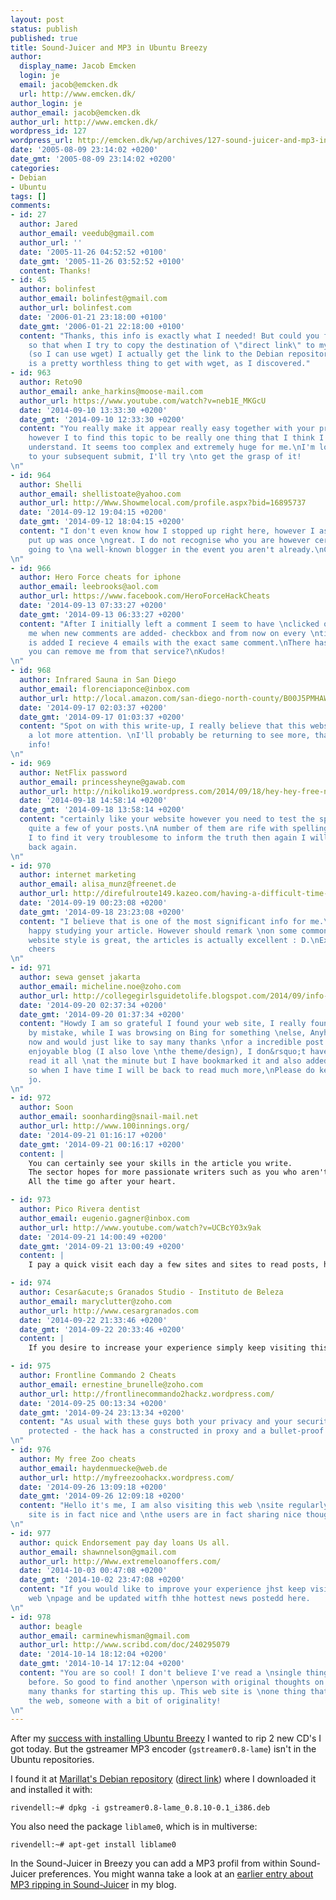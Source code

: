 ```yaml
---
layout: post
status: publish
published: true
title: Sound-Juicer and MP3 in Ubuntu Breezy
author:
  display_name: Jacob Emcken
  login: je
  email: jacob@emcken.dk
  url: http://www.emcken.dk/
author_login: je
author_email: jacob@emcken.dk
author_url: http://www.emcken.dk/
wordpress_id: 127
wordpress_url: http://emcken.dk/wp/archives/127-sound-juicer-and-mp3-in-ubuntu-breezy.html
date: '2005-08-09 23:14:02 +0200'
date_gmt: '2005-08-09 23:14:02 +0200'
categories:
- Debian
- Ubuntu
tags: []
comments:
- id: 27
  author: Jared
  author_email: veedub@gmail.com
  author_url: ''
  date: '2005-11-26 04:52:52 +0100'
  date_gmt: '2005-11-26 03:52:52 +0100'
  content: Thanks!
- id: 45
  author: bolinfest
  author_email: bolinfest@gmail.com
  author_url: bolinfest.com
  date: '2006-01-21 23:18:00 +0100'
  date_gmt: '2006-01-21 22:18:00 +0100'
  content: "Thanks, this info is exactly what I needed! But could you fix your links
    so that when I try to copy the destination of \"direct link\" to my clipboard
    (so I can use wget) I actually get the link to the Debian repository instead of:\r\n\r\nhttp://www.emcken.dk/weblog/exit.php?url_id=597&entry_id=127\r\n\r\nWhich
    is a pretty worthless thing to get with wget, as I discovered."
- id: 963
  author: Reto90
  author_email: anke_harkins@moose-mail.com
  author_url: https://www.youtube.com/watch?v=neb1E_MKGcU
  date: '2014-09-10 13:33:30 +0200'
  date_gmt: '2014-09-10 12:33:30 +0200'
  content: "You really make it appear really easy together with your presentation
    however I to find this topic to be really one thing that I think I \nwould never
    understand. It seems too complex and extremely huge for me.\nI'm looking forward
    to your subsequent submit, I'll try \nto get the grasp of it!
\n"
- id: 964
  author: Shelli
  author_email: shellistoate@yahoo.com
  author_url: http://Www.Showmelocal.com/profile.aspx?bid=16895737
  date: '2014-09-12 19:04:15 +0200'
  date_gmt: '2014-09-12 18:04:15 +0200'
  content: "I don't even know how I stopped up right here, however I assumed this
    put up was once \ngreat. I do not recognise who you are however certainly you're
    going to \na well-known blogger in the event you aren't already.\nCheers!
\n"
- id: 966
  author: Hero Force cheats for iphone
  author_email: leebrooks@aol.com
  author_url: https://www.facebook.com/HeroForceHackCheats
  date: '2014-09-13 07:33:27 +0200'
  date_gmt: '2014-09-13 06:33:27 +0200'
  content: "After I initially left a comment I seem to have \nclicked on the -Notify
    me when new comments are added- checkbox and from now on every \ntime a comment
    is added I recieve 4 emails with the exact same comment.\nThere has to be a way
    you can remove me from that service?\nKudos!
\n"
- id: 968
  author: Infrared Sauna in San Diego
  author_email: florenciaponce@inbox.com
  author_url: http://local.amazon.com/san-diego-north-county/B00J5PMHAW/three-full-spectrum-infrared-sauna-sessions
  date: '2014-09-17 02:03:37 +0200'
  date_gmt: '2014-09-17 01:03:37 +0200'
  content: "Spot on with this write-up, I really believe that this website needs
    a lot more attention. \nI'll probably be returning to see more, thanks for \nthe
    info!
\n"
- id: 969
  author: NetFlix password
  author_email: princessheyne@gawab.com
  author_url: http://nikoliko19.wordpress.com/2014/09/18/hey-hey-free-netflix-account-for-yey
  date: '2014-09-18 14:58:14 +0200'
  date_gmt: '2014-09-18 13:58:14 +0200'
  content: "certainly like your website however you need to test the spelling on
    quite a few of your posts.\nA number of them are rife with spelling problems \nand
    I to find it very troublesome to inform the truth then again I will surely \ncome
    back again.
\n"
- id: 970
  author: internet marketing
  author_email: alisa_munz@freenet.de
  author_url: http://direfulroute149.kazeo.com/having-a-difficult-time-generating-income-online-check-out-the-following-tips,a4844148.html
  date: '2014-09-19 00:23:08 +0200'
  date_gmt: '2014-09-18 23:23:08 +0200'
  content: "I believe that is one of the most significant info for me.\nAnd i'm
    happy studying your article. However should remark \non some common issues, The
    website style is great, the articles is actually excellent : D.\nExcellent job,
    cheers
\n"
- id: 971
  author: sewa genset jakarta
  author_email: micheline.noe@zoho.com
  author_url: http://collegegirlsguidetolife.blogspot.com/2014/09/info-harga-genset-terbaru.html
  date: '2014-09-20 02:37:34 +0200'
  date_gmt: '2014-09-20 01:37:34 +0200'
  content: "Howdy I am so grateful I found your web site, I really found \nyou
    by mistake, while I was browsing on Bing for something \nelse, Anyhow I am here
    now and would just like to say many thanks \nfor a incredible post and a all round
    enjoyable blog (I also love \nthe theme/design), I don&rsquo;t have time to
    read it all \nat the minute but I have bookmarked it and also added your RSS feeds,
    so when I have time I will be back to read much more,\nPlease do keep up the excellent
    jo.
\n"
- id: 972
  author: Soon
  author_email: soonharding@snail-mail.net
  author_url: http://www.100innings.org/
  date: '2014-09-21 01:16:17 +0200'
  date_gmt: '2014-09-21 00:16:17 +0200'
  content: |
    You can certainly see your skills in the article you write.
    The sector hopes for more passionate writers such as you who aren't afraid to say how they believe.
    All the time go after your heart.

- id: 973
  author: Pico Rivera dentist
  author_email: eugenio.gagner@inbox.com
  author_url: http://www.youtube.com/watch?v=UCBcY03x9ak
  date: '2014-09-21 14:00:49 +0200'
  date_gmt: '2014-09-21 13:00:49 +0200'
  content: |
    I pay a quick visit each day a few sites and sites to read posts, however this blog offers quality based content.

- id: 974
  author: Cesar&acute;s Granados Studio - Instituto de Beleza
  author_email: maryclutter@zoho.com
  author_url: http://www.cesargranados.com
  date: '2014-09-22 21:33:46 +0200'
  date_gmt: '2014-09-22 20:33:46 +0200'
  content: |
    If you desire to increase your experience simply keep visiting this web site and be updated with the latest news update posted here.

- id: 975
  author: Frontline Commando 2 Cheats
  author_email: ernestine_brunelle@zoho.com
  author_url: http://frontlinecommando2hackz.wordpress.com/
  date: '2014-09-25 00:13:34 +0200'
  date_gmt: '2014-09-24 23:13:34 +0200'
  content: "As usual with these guys both your privacy and your security are \nextremely
    protected - the hack has a constructed in proxy and a bullet-proof anti-ban routine.
\n"
- id: 976
  author: My free Zoo cheats
  author_email: haydenmuecke@web.de
  author_url: http://myfreezoohackx.wordpress.com/
  date: '2014-09-26 13:09:18 +0200'
  date_gmt: '2014-09-26 12:09:18 +0200'
  content: "Hello it's me, I am also visiting this web \nsite regularly, this web
    site is in fact nice and \nthe users are in fact sharing nice thoughts.
\n"
- id: 977
  author: quick Endorsement pay day loans Us all.
  author_email: shawnnelson@gmail.com
  author_url: http://Www.extremeloanoffers.com/
  date: '2014-10-03 00:47:08 +0200'
  date_gmt: '2014-10-02 23:47:08 +0200'
  content: "If you would like to improve your experience jhst keep visiting this
    web \npage and be updated witfh thhe hottest news postedd here.
\n"
- id: 978
  author: beagle
  author_email: carminewhisman@gmail.com
  author_url: http://www.scribd.com/doc/240295079
  date: '2014-10-14 18:12:04 +0200'
  date_gmt: '2014-10-14 17:12:04 +0200'
  content: "You are so cool! I don't believe I've read a \nsingle thing like that
    before. So good to find another \nperson with original thoughts on this subject.\nReally..
    many thanks for starting this up. This web site is \none thing that's needed on
    the web, someone with a bit of originality!
\n"
---
```

After my [success with installing Ubuntu Breezy][1] I wanted to rip 2 new CD's I got today. But the gstreamer MP3 encoder (`gstreamer0.8-lame`) isn't in the Ubuntu repositories.

I found it at [Marillat's Debian repository][2] ([direct link][3]) where I downloaded it and installed it with:

    rivendell:~# dpkg -i gstreamer0.8-lame_0.8.10-0.1_i386.deb

You also need the package `liblame0`, which is in multiverse:

    rivendell:~# apt-get install liblame0

In the Sound-Juicer in Breezy you can add a MP3 profil from within Sound-Juicer preferences.
You might wanna take a look at an [earlier entry about MP3 ripping in Sound-Juicer][4] in my blog.

[1]: 2005-08-09-installed-ubuntu-breezy-with-success.md
[2]: http://www.las.ic.unicamp.br/pub/debian-marillat/
[3]: http://www.las.ic.unicamp.br/pub/debian-marillat/pool/main/g/gst-plugins0.8/gstreamer0.8-lame_0.8.10-0.1_i386.deb
[4]: 2005-03-07-mp3-encoding-with-sound-juicer.md

